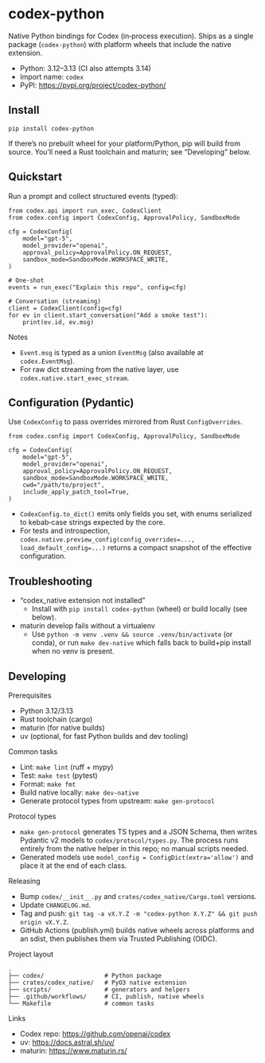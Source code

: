 # codex-python

Native Python bindings for Codex (in‑process execution). Ships as a single package (`codex-python`) with platform wheels that include the native extension.

- Python: 3.12–3.13 (CI also attempts 3.14)
- Import name: `codex`
- PyPI: https://pypi.org/project/codex-python/

## Install

```
pip install codex-python
```

If there’s no prebuilt wheel for your platform/Python, pip will build from source. You’ll need a Rust toolchain and maturin; see “Developing” below.

## Quickstart

Run a prompt and collect structured events (typed):

```
from codex.api import run_exec, CodexClient
from codex.config import CodexConfig, ApprovalPolicy, SandboxMode

cfg = CodexConfig(
    model="gpt-5",
    model_provider="openai",
    approval_policy=ApprovalPolicy.ON_REQUEST,
    sandbox_mode=SandboxMode.WORKSPACE_WRITE,
)

# One-shot
events = run_exec("Explain this repo", config=cfg)

# Conversation (streaming)
client = CodexClient(config=cfg)
for ev in client.start_conversation("Add a smoke test"):
    print(ev.id, ev.msg)
```

Notes
- `Event.msg` is typed as a union `EventMsg` (also available at `codex.EventMsg`).
- For raw dict streaming from the native layer, use `codex.native.start_exec_stream`.

## Configuration (Pydantic)

Use `CodexConfig` to pass overrides mirrored from Rust `ConfigOverrides`.

```
from codex.config import CodexConfig, ApprovalPolicy, SandboxMode

cfg = CodexConfig(
    model="gpt-5",
    model_provider="openai",
    approval_policy=ApprovalPolicy.ON_REQUEST,
    sandbox_mode=SandboxMode.WORKSPACE_WRITE,
    cwd="/path/to/project",
    include_apply_patch_tool=True,
)
```

- `CodexConfig.to_dict()` emits only fields you set, with enums serialized to kebab‑case strings expected by the core.
- For tests and introspection, `codex.native.preview_config(config_overrides=..., load_default_config=...)` returns a compact snapshot of the effective configuration.

## Troubleshooting

- “codex_native extension not installed”
  - Install with `pip install codex-python` (wheel) or build locally (see below).
- maturin develop fails without a virtualenv
  - Use `python -m venv .venv && source .venv/bin/activate` (or conda), or run `make dev-native` which falls back to build+pip install when no venv is present.

## Developing

Prerequisites
- Python 3.12/3.13
- Rust toolchain (cargo)
- maturin (for native builds)
- uv (optional, for fast Python builds and dev tooling)

Common tasks
- Lint: `make lint` (ruff + mypy)
- Test: `make test` (pytest)
- Format: `make fmt`
- Build native locally: `make dev-native`
- Generate protocol types from upstream: `make gen-protocol`

Protocol types
- `make gen-protocol` generates TS types and a JSON Schema, then writes Pydantic v2 models to `codex/protocol/types.py`. The process runs entirely from the native helper in this repo; no manual scripts needed.
- Generated models use `model_config = ConfigDict(extra='allow')` and place it at the end of each class.

Releasing
- Bump `codex/__init__.py` and `crates/codex_native/Cargo.toml` versions.
- Update `CHANGELOG.md`.
- Tag and push: `git tag -a vX.Y.Z -m "codex-python X.Y.Z" && git push origin vX.Y.Z`.
- GitHub Actions (publish.yml) builds native wheels across platforms and an sdist, then publishes them via Trusted Publishing (OIDC).

Project layout
```
.
├── codex/                 # Python package
├── crates/codex_native/   # PyO3 native extension
├── scripts/               # generators and helpers
├── .github/workflows/     # CI, publish, native wheels
└── Makefile               # common tasks
```

Links
- Codex repo: https://github.com/openai/codex
- uv: https://docs.astral.sh/uv/
- maturin: https://www.maturin.rs/
